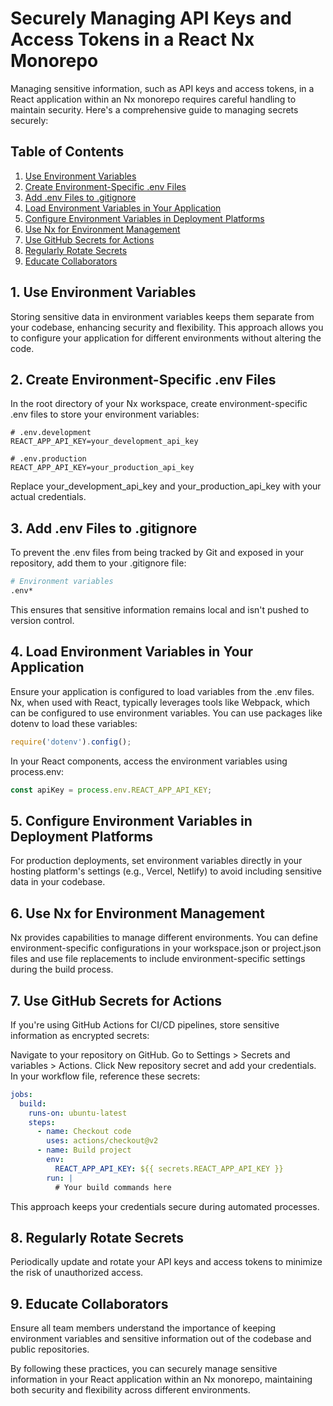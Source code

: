 # Securely Managing API Keys and Access Tokens in a React Nx Monorepo

Managing sensitive information, such as API keys and access tokens, in a React application within an Nx monorepo requires careful handling to maintain security. Here's a comprehensive guide to managing secrets securely:

## Table of Contents

1. [Use Environment Variables](#1-use-environment-variables)
2. [Create Environment-Specific .env Files](#2-create-environment-specific-env-files)
3. [Add .env Files to .gitignore](#3-add-env-files-to-gitignore)
4. [Load Environment Variables in Your Application](#4-load-environment-variables-in-your-application)
5. [Configure Environment Variables in Deployment Platforms](#5-configure-environment-variables-in-deployment-platforms)
6. [Use Nx for Environment Management](#6-use-nx-for-environment-management)
7. [Use GitHub Secrets for Actions](#7-use-github-secrets-for-actions)
8. [Regularly Rotate Secrets](#8-regularly-rotate-secrets)
9. [Educate Collaborators](#9-educate-collaborators)

## 1. Use Environment Variables

Storing sensitive data in environment variables keeps them separate from your codebase, enhancing security and flexibility. This approach allows you to configure your application for different environments without altering the code.

## 2. Create Environment-Specific .env Files

In the root directory of your Nx workspace, create environment-specific .env files to store your environment variables:

```env
# .env.development
REACT_APP_API_KEY=your_development_api_key
```

```env
# .env.production
REACT_APP_API_KEY=your_production_api_key
```

Replace your_development_api_key and your_production_api_key with your actual credentials.

## 3. Add .env Files to .gitignore

To prevent the .env files from being tracked by Git and exposed in your repository, add them to your .gitignore file:

```bash
# Environment variables
.env*
```

This ensures that sensitive information remains local and isn't pushed to version control.

## 4. Load Environment Variables in Your Application

Ensure your application is configured to load variables from the .env files. Nx, when used with React, typically leverages tools like Webpack, which can be configured to use environment variables. You can use packages like dotenv to load these variables:

```javascript
require('dotenv').config();
```

In your React components, access the environment variables using process.env:

```javascript
const apiKey = process.env.REACT_APP_API_KEY;
```

## 5. Configure Environment Variables in Deployment Platforms

For production deployments, set environment variables directly in your hosting platform's settings (e.g., Vercel, Netlify) to avoid including sensitive data in your codebase.

## 6. Use Nx for Environment Management

Nx provides capabilities to manage different environments. You can define environment-specific configurations in your workspace.json or project.json files and use file replacements to include environment-specific settings during the build process.

## 7. Use GitHub Secrets for Actions

If you're using GitHub Actions for CI/CD pipelines, store sensitive information as encrypted secrets:

Navigate to your repository on GitHub.
Go to Settings > Secrets and variables > Actions.
Click New repository secret and add your credentials.
In your workflow file, reference these secrets:

```yaml
jobs:
  build:
    runs-on: ubuntu-latest
    steps:
      - name: Checkout code
        uses: actions/checkout@v2
      - name: Build project
        env:
          REACT_APP_API_KEY: ${{ secrets.REACT_APP_API_KEY }}
        run: |
          # Your build commands here
```

This approach keeps your credentials secure during automated processes.

## 8. Regularly Rotate Secrets

Periodically update and rotate your API keys and access tokens to minimize the risk of unauthorized access.

## 9. Educate Collaborators

Ensure all team members understand the importance of keeping environment variables and sensitive information out of the codebase and public repositories.

By following these practices, you can securely manage sensitive information in your React application within an Nx monorepo, maintaining both security and flexibility across different environments.
